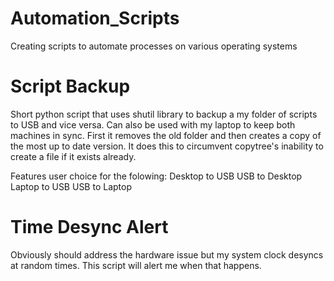 # Automation_Scripts
Creating scripts to automate processes on various operating systems

# Script Backup
Short python script that uses shutil library to backup a my folder of scripts to USB and vice versa. Can also be used with my laptop to keep both machines in sync. First it removes the old folder and then creates a copy of the most up to date version. It does this to circumvent copytree's inability to create a file if it exists already.

Features user choice for the folowing:
Desktop to USB
USB to Desktop
Laptop to USB
USB to Laptop

# Time Desync Alert
Obviously should address the hardware issue but my system clock desyncs at random times. This script will alert me when that happens. 
